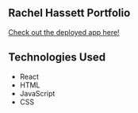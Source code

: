 ## Rachel Hassett Portfolio

<a href="https://rachel-hassett.netlify.app/">Check out the deployed app here!</a>

## Technologies Used

- React
- HTML
- JavaScript
- CSS